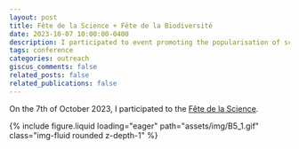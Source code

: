 ```yaml
---
layout: post
title: Fête de la Science + Fête de la Biodiversité
date: 2023-10-07 10:00:00-0400
description: I participated to event promoting the popularisation of science
tags: conference
categories: outreach
giscus_comments: false
related_posts: false
related_publications: false
---
```


On the 7th of October 2023, I participated to the [Fête de la Science](https://www.inrae.fr/fete-de-la-science-2023).


<div class="row">
    <div class="col-sm mt-3 mt-md-0">
        {% include figure.liquid loading="eager" path="assets/img/B5_1.gif" class="img-fluid rounded z-depth-1" %}
    </div>
</div>

